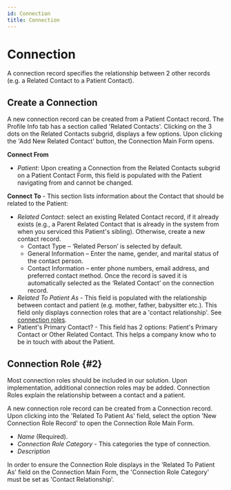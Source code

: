 ```yaml
---
id: Connection
title: Connection
---
```


# Connection 
A connection record specifies the relationship between 2 other records (e.g. a Related Contact to a Patient Contact).

## Create a Connection

A new connection record can be created from a Patient Contact record. The Profile Info tab has a section called 'Related Contacts'. Clicking on the 3 dots on the Related Contacts subgrid, displays a few options. Upon clicking the 'Add New Related Contact' button, the Connection Main Form opens.

**Connect From**
- *Patient*: Upon creating a Connection from the Related Contacts subgrid on a Patient Contact Form, this field is populated with the Patient navigating from and cannot be changed. 

**Connect To** - This section lists information about the Contact that should be related to the Patient:
- *Related Contact*: select an existing Related Contact record, if it already exists (e.g., a Parent Related Contact that is already in the system from when you serviced this Patient's sibling). Otherwise, create a new contact record.
    - Contact Type – ‘Related Person’ is selected by default.
    - General Information – Enter the name, gender, and marital status of the contact person.
    - Contact Information – enter phone numbers, email address, and preferred contact method.
    Once the record is saved it is automatically selected as the ‘Related Contact’ on the connection record.
- *Related To Patient As* - This field is populated with the relationship between contact and patient (e.g. mother, father, babysitter etc.). This field only displays connection roles that are a 'contact relationship'. See [connection roles](#2). 
- Patient's Primary Contact? - This field has 2 options: Patient's Primary Contact or Other Related Contact. This helps a company know who to be in touch with about the Patient. 

## Connection Role {#2}

Most connection roles should be included in our solution. Upon implementation, additional connection roles may be added. Connection Roles explain the relationship between a contact and a patient. 

A new connection role record can be created from a Connection record. Upon clicking into the 'Related To Patient As' field, select the option 'New Connection Role Record' to open the Connection Role Main Form.
- *Name* (Required). 
- *Connection Role Category* - This categories the type of connection.
- *Description*

In order to ensure the Connection Role displays in the 'Related To Patient As' field on the Connection Main Form, the 'Connection Role Category' must be set as 'Contact Relationship'. 

